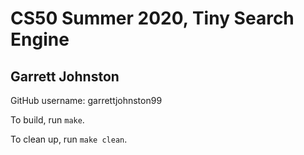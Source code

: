 # CS50 Summer 2020, Tiny Search Engine
## Garrett Johnston

GitHub username: garrettjohnston99

To build, run `make`.

To clean up, run `make clean`.


